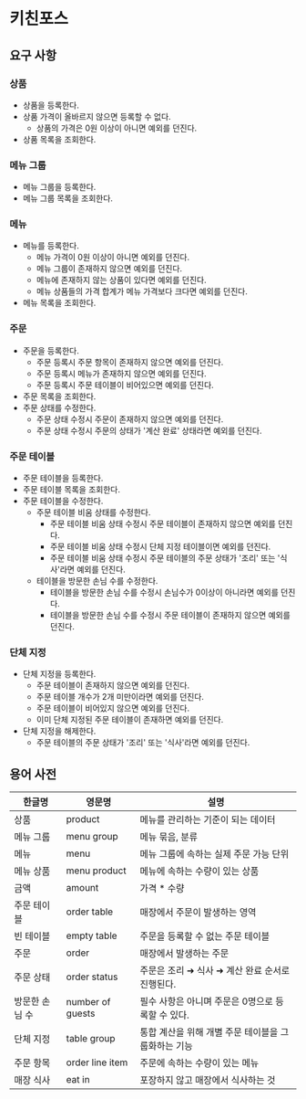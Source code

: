 # 키친포스

## 요구 사항

### 상품
- 상품을 등록한다.
- 상품 가격이 올바르지 않으면 등록할 수 없다.
    - 상품의 가격은 0원 이상이 아니면 예외를 던진다.
- 상품 목록을 조회한다.

### 메뉴 그룹
- 메뉴 그룹을 등록한다.
- 메뉴 그룹 목록을 조회한다.

### 메뉴
- 메뉴를 등록한다.
    - 메뉴 가격이 0원 이상이 아니면 예외를 던진다.
    - 메뉴 그룹이 존재하지 않으면 예외를 던진다.
    - 메뉴에 존재하지 않는 상품이 있다면 예외를 던진다.
    - 메뉴 상품들의 가격 합계가 메뉴 가격보다 크다면 예외를 던진다.
- 메뉴 목록을 조회한다.

### 주문
- 주문을 등록한다.
    - 주문 등록시 주문 항목이 존재하지 않으면 예외를 던진다.
    - 주문 등록시 메뉴가 존재하지 않으면 예외를 던진다.
    - 주문 등록시 주문 테이블이 비어있으면 예외를 던진다.
- 주문 목록을 조회한다.
- 주문 상태를 수정한다.
    - 주문 상태 수정시 주문이 존재하지 않으면 예외를 던진다.
    - 주문 상태 수정시 주문의 상태가 '계산 완료' 상태라면 예외를 던진다.

### 주문 테이블
- 주문 테이블을 등록한다.
- 주문 테이블 목록을 조회한다.
- 주문 테이블을 수정한다.
    - 주문 테이블 비움 상태를 수정한다.
        - 주문 테이블 비움 상태 수정시 주문 테이블이 존재하지 않으면 예외를 던진다.
        - 주문 테이블 비움 상태 수정시 단체 지정 테이블이면 예외를 던진다.
        - 주문 테이블 비움 상태 수정시 주문 테이블의 주문 상태가 '조리' 또는 '식사'라면 예외를 던진다.
    - 테이블을 방문한 손님 수를 수정한다.
        - 테이블을 방문한 손님 수를 수정시 손님수가 0이상이 아니라면 예외를 던진다.
        - 테이블을 방문한 손님 수를 수정시 주문 테이블이 존재하지 않으면 예외를 던진다.

### 단체 지정
- 단체 지정을 등록한다.
    - 주문 테이블이 존재하지 않으면 예외를 던진다.
    - 주문 테이블 개수가 2개 미만이라면 예외를 던진다.
    - 주문 테이블이 비어있지 않으면 예외를 던진다.
    - 이미 단체 지정된 주문 테이블이 존재하면 예외를 던진다.
- 단체 지정을 해제한다.
    - 주문 테이블의 주문 상태가 '조리' 또는 '식사'라면 예외를 던진다.

## 용어 사전

| 한글명 | 영문명 | 설명 |
| --- | --- | --- |
| 상품 | product | 메뉴를 관리하는 기준이 되는 데이터 |
| 메뉴 그룹 | menu group | 메뉴 묶음, 분류 |
| 메뉴 | menu | 메뉴 그룹에 속하는 실제 주문 가능 단위 |
| 메뉴 상품 | menu product | 메뉴에 속하는 수량이 있는 상품 |
| 금액 | amount | 가격 * 수량 |
| 주문 테이블 | order table | 매장에서 주문이 발생하는 영역 |
| 빈 테이블 | empty table | 주문을 등록할 수 없는 주문 테이블 |
| 주문 | order | 매장에서 발생하는 주문 |
| 주문 상태 | order status | 주문은 조리 ➜ 식사 ➜ 계산 완료 순서로 진행된다. |
| 방문한 손님 수 | number of guests | 필수 사항은 아니며 주문은 0명으로 등록할 수 있다. |
| 단체 지정 | table group | 통합 계산을 위해 개별 주문 테이블을 그룹화하는 기능 |
| 주문 항목 | order line item | 주문에 속하는 수량이 있는 메뉴 |
| 매장 식사 | eat in | 포장하지 않고 매장에서 식사하는 것 |
